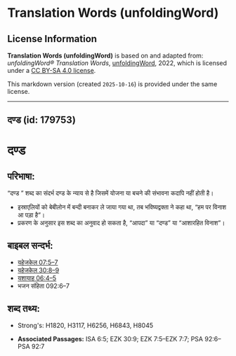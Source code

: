 # Translation Words (unfoldingWord)

## License Information

**Translation Words (unfoldingWord)** is based on and adapted from: _unfoldingWord® Translation Words_, [unfoldingWord](https://unfoldingword.org/utw), 2022, which is licensed under a [CC BY-SA 4.0 license](https://creativecommons.org/licenses/by-sa/4.0/legalcode.en).

This markdown version (created `2025-10-16`) is provided under the same license.



--------------------------------

## दण्ड (id: 179753)

दण्ड
====

परिभाषा:
--------

“दण्ड ” शब्द का संदर्भ दण्ड के न्याय से है जिसमें योजना या बचने की संभावना कदापि नहीं होती है।

* इस्राएलियों को बेबीलोन में बन्दी बनाकर ले जाया गया था, तब भविष्यद्वक्ता ने कहा था, “हम पर विनाश आ पड़ा है”।
* प्रकरण के अनुसार इस शब्द का अनुवाद हो सकता है, “आपदा” या “दण्ड” या “आशारहित विनाश”।

बाइबल सन्दर्भ:
--------------

* [यहेजकेल 07:5–7](https://ref.ly/Ezek7:5-Ezek7:7)
* [यहेजकेल 30:8–9](https://ref.ly/Ezek30:8-Ezek30:9)
* [यशायाह 06:4–5](https://ref.ly/Isa6:4-Isa6:5)
* भजन संहिता 092:6–7

शब्द तथ्य:
----------

* Strong's: H1820, H3117, H6256, H6843, H8045

* **Associated Passages:** ISA 6:5; EZK 30:9; EZK 7:5–EZK 7:7; PSA 92:6–PSA 92:7

